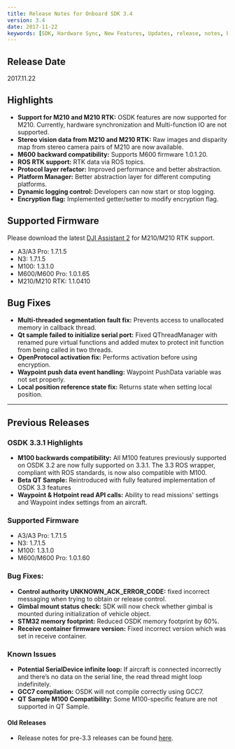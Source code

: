 ```yaml
---
title: Release Notes for Onboard SDK 3.4
version: 3.4
date: 2017-11-22
keywords: [SDK, Hardware Sync, New Features, Updates, release, notes, bugs, M100, M600, M210, Qt]
---
```


## Release Date

2017.11.22

## Highlights

- **Support for M210 and M210 RTK:** 
OSDK features are now supported for M210. Currently, hardware synchronization and Multi-function IO are not supported.
- **Stereo vision data from M210 and M210 RTK:** Raw images and disparity map from stereo camera pairs of M210 are now available.
- **M600 backward compatibility:** Supports M600 firmware 1.0.1.20.
- **ROS RTK support:** RTK data via ROS topics.
- **Protocol layer refactor:** Improved performance and better abstraction.
- **Platform Manager:** Better abstraction layer for different computing platforms.
- **Dynamic logging control:** Developers can now start or stop logging.
- **Encryption flag:** Implemented getter/setter to modify encryption flag.

## Supported Firmware

Please download the latest [DJI Assistant 2](https://www.dji.com/matrice-200-series/info#downloads) for M210/M210 RTK support.

- A3/A3 Pro: 1.7.1.5
- N3: 1.7.1.5
- M100: 1.3.1.0
- M600/M600 Pro: 1.0.1.65
- M210/M210 RTK: 1.1.0410

## Bug Fixes

- **Multi-threaded segmentation fault fix:** Prevents access to unallocated memory in callback thread.
- **Qt sample failed to initialize serial port:** Fixed QThreadManager with renamed pure virtual functions and added mutex to protect init function from being called in two threads.
- **OpenProtocol activation fix:** Performs activation before using encryption.
- **Waypoint push data event handling:** Waypoint PushData variable was not set properly.
- **Local position reference state fix:** Returns state when setting local position.

<hr>

## Previous Releases

### OSDK 3.3.1 Highlights

- **M100 backwards compatibility:** All M100 features previously supported on OSDK 3.2 are now fully supported on 3.3.1. The 3.3 ROS wrapper, compliant with ROS standards, is now also compatible with M100.
- **Beta QT Sample:** Reintroduced with fully featured implementation of OSDK 3.3 features
- **Waypoint & Hotpoint read API calls:** Ability to read missions' settings and Waypoint index settings from an aircraft.

### Supported Firmware

- A3/A3 Pro: 1.7.1.5
- N3: 1.7.1.5
- M100: 1.3.1.0
- M600/M600 Pro: 1.0.1.60

### Bug Fixes:

- **Control authority UNKNOWN_ACK_ERROR_CODE:** fixed incorrect messaging when trying to obtain or release control.
- **Gimbal mount status check:** SDK will now check whether gimbal is mounted during initialization of vehicle object.
- **STM32 memory footprint:** Reduced OSDK memory footprint by 60%.
- **Receive container firmware version:** Fixed incorrect version which was set in receive container.

### Known Issues

- **Potential SerialDevice infinite loop:** If aircraft is connected incorrectly and there’s no data on the serial line, the read thread might loop indefinitely.
- **GCC7 compilation:** OSDK will not compile correctly using GCC7.
- **QT Sample M100 Compatibility:** Some M100-specific feature are not supported in QT Sample.

#### Old Releases

- Release notes for pre-3.3 releases can be found [here](../M100-Docs/old-release-notes.html).